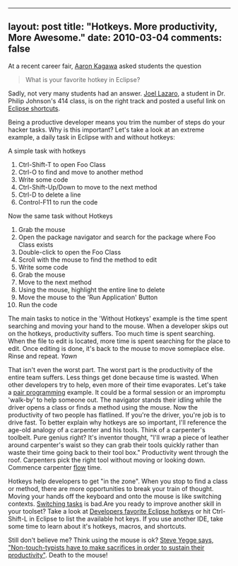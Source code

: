
---
layout: post
title: "Hotkeys. More productivity, More Awesome."
date: 2010-03-04
comments: false
---


At a recent career fair, [Aaron Kagawa][1] asked students the question

> What is your favorite hotkey in Eclipse?

Sadly, not very many students had an answer. [Joel Lazaro][2], a student in Dr. Philip Johnson's 414 
class, is on the right track and posted a useful link on [Eclipse shortcuts][3].

Being a productive developer means you trim the number of steps do your hacker tasks. Why is this 
important? Let's take a look at an extreme example, a daily task in Eclipse with and without hotkeys: 

A simple task with hotkeys 

1. Ctrl-Shift-T to open Foo Class 
2. Ctrl-O to find and move to another method 
3. Write some code 
4. Ctrl-Shift-Up/Down to move to the next method 
5. Ctrl-D to delete a line 
6. Control-F11 to run the code

Now the same task without Hotkeys 

1. Grab the mouse 
2. Open the package navigator and search for the package where Foo Class exists 
3. Double-click to open the Foo Class 
4. Scroll with the mouse to find the method to edit 
5. Write some code 
6. Grab the mouse 
7. Move to the next method 
8. Using the mouse, highlight the entire line to delete 
9. Move the mouse to the 'Run Application' Button 
10. Run the code

The main tasks to notice in the 'Without Hotkeys' example is the time spent searching and moving your hand 
to the mouse. When a developer skips out on the hotkeys, productivity suffers. Too much time is spent 
searching. When the file to edit is located, more time is spent searching for the place to edit. Once 
editing is done, it's back to the mouse to move someplace else. Rinse and repeat. *Yawn*

That isn't even the worst part. The worst part is the productivity of the entire team suffers. Less things get done because time is wasted. When other developers try to help, even more of their time 
evaporates. Let's take a [pair programming][4] example. It could be a formal session or an impromptu 
'walk-by' to help someone out. The navigator stands their idling while the driver opens a class or finds 
a method using the mouse. Now the productivity of two people has flatlined. If you're the driver, you're 
job is to drive fast. To better explain why hotkeys are so important, I'll reference the age-old analogy 
of a carpenter and his tools. Think of a carpenter's toolbelt. Pure genius right? It's inventor thought, 
"I'll wrap a piece of leather around carpenter's waist so they can grab their tools quickly rather than 
waste their time going back to their tool box." Productivity went through the roof. Carpenters pick the 
right tool without moving or looking down. Commence carpenter [flow][5] time.

Hotkeys help developers to get "in the zone". When you stop to find a class or method, there are more 
opportunities to break your train of thought. Moving your hands off the keyboard and onto the mouse is 
like switching contexts. [Switching tasks][6] is bad.Are you ready to improve another skill in your 
toolset? Take a look at [Developers favorite Eclipse hotkeys][7] or hit Ctrl-Shift-L in Eclipse to list 
the available hot keys. If you use another IDE, take some time to learn about it's hotkeys, macros, and 
shortcuts.

Still don't believe me? Think using the mouse is ok? [Steve Yegge says, "Non-touch-typists have to make sacrifices in order to sustain their productivity"][8]. Death to the mouse!


  [1]: http://kagawaa.blogspot.com/
  [2]: http://djplazaro.blogspot.com/
  [3]: http://groups.google.com/group/uh-dorm-energy-competition-2010/browse_thread/thread/5a13ac6a7a299efa?pli=1
  [4]: http://en.wikipedia.org/wiki/Pair_programming
  [5]: http://en.wikipedia.org/wiki/Flow_(psychology)
  [6]: http://www.joelonsoftware.com/articles/fog0000000022.html
  [7]: http://stackoverflow.com/questions/98220/what-is-your-favorite-hot-key-in-eclipse
  [8]: http://steve-yegge.blogspot.com/2008/09/programmings-dirtiest-little-secret.html
  [9]: http://www.mousefeed.com/%22
  [10]: http://eclim.org/
